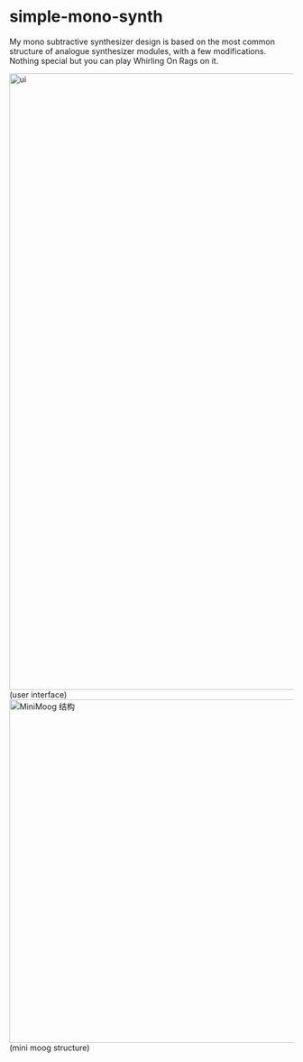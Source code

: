 # simple-mono-synth

My mono subtractive synthesizer design is based on the most common structure of analogue synthesizer modules, with a few modifications. Nothing special but you can play Whirling On Rags on it.

<img width="1093" alt="ui" src="https://user-images.githubusercontent.com/118258469/211643130-99ea1647-5dc2-4230-9175-209f07e843fb.png">
(user interface)


<img width="609" alt="MiniMoog 结构" src="https://user-images.githubusercontent.com/118258469/211643000-084244d7-0a2a-492b-b8a1-f727b7dfa399.png">
(mini moog structure)

